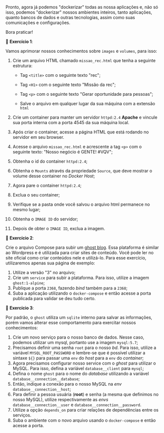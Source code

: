 
Pronto, agora já podemos "dockerizar" todas as nossa aplicações e, não só isso, podemos "dockerizar" nossos ambientes inteiros, tanto aplicações, quanto bancos de dados e outras tecnologias, assim como suas comunicações e configurações.

Bora praticar!

🚀  **Exercício 1**:

Vamos aprimorar nossos conhecimentos sobre  `images`  e  `volumes`, para isso:

1.  Crie um arquivo HTML chamado  `missao_rec.html`  que tenha a seguinte estrutura:
    
    -   Tag  `<title>`  com o seguinte texto "rec";
        
    -   Tag  `<H1>`  com o seguinte texto "Missão da rec";
        
    -   Tag  `<p>`  com o seguinte texto "Gerar oportunidade para pessoas";
        
    -   Salve o arquivo em qualquer lugar da sua máquina com a extensão  `html`
        
2.  Crie um container para manter um servidor  `httpd:2.4`  **Apache**  e vincule sua porta interna com a porta 4545 da sua máquina local.
    
3.  Após criar o container, acesse a página HTML que está rodando no servidor em seu browser.
    
4.  Acesse o arquivo  `missao_rec.html`  e acrescente a tag  `<p>`  com o seguinte texto: "Nosso negócio é GENTE! #VQV";
    
5.  Obtenha o id do container  `httpd:2.4`;
    
6.  Obtenha o  `Mounts`  através da propriedade  `Source`, que deve mostrar o volume desse container no  _Docker Host_;
    
7.  Agora pare o container  `httpd:2.4`;
    
8.  Exclua o seu container;
    
9.  Verifique se a pasta onde você salvou o arquivo html permanece no mesmo lugar;
    
10.  Obtenha o  `IMAGE ID`  do servidor;
    
11.  Depois de obter o  `IMAGE ID`, exclua a imagem.
    

🚀  **Exercício 2**:

Crie o arquivo Compose para subir um  [ghost blog](https://ghost.org/). Essa plataforma é similar ao Wordpress e é utilizada para criar sites de conteúdo. Você pode ler no site oficial como criar conteúdos nele e utilizá-lo. Para esse exercício, utilizaremos apenas sua página de exemplo:

1.  Utilize a versão "3" no arquivo;
2.  Crie um  `service`  para subir a plataforma. Para isso, utilize a imagem  `ghost:1-alpine`;
3.  Publique a porta  `2368`, fazendo  _bind_  também para a  `2368`;
4.  Suba a aplicação utilizando o  `docker-compose`  e então acesse a porta publicada para validar se deu tudo certo.

🚀  **Exercício 3**:

Por padrão, o  `ghost`  utiliza um  `sqlite`  interno para salvar as informações, porém vamos alterar esse comportamento para exercitar nossos conhecimentos:

1.  Crie um novo serviço para o nosso banco de dados. Nesse caso, podemos utilizar um mysql, portanto use a imagem  `mysql:5.7`;
2.  Precisamos definir uma senha  `root`  para o nosso  _bd_. Para isso, utilize a variável  `MYSQL_ROOT_PASSWORD`  e lembre-se que é possível utilizar a sintaxe  `${}`  para passar uma  `env`  do  _host_  para a  `env`  do  _container_;
3.  Agora precisamos configurar nosso service com o  _ghost_  para utilizar o MySQL. Para isso, defina a variável  `database__client`  para  `mysql`;
4.  Defina o nome  `ghost`  para o nome do  _database_  utilizando a variável  `database__connection__database`;
5.  Então, indique a conexão para o nosso MySQL na  _env_  `database__connection__host`;
6.  Para definir a pessoa usuária (**root**) e senha (a mesma que definimos no nosso MySQL), utilize respectivamente as  _envs_  `database__connection__user`  e  `database__connection__password`.
7.  Utilize a opção  `depends_on`  para criar relações de dependências entre os serviços.
8.  Suba o ambiente com o novo arquivo usando o  `docker-compose`  e então acesse a porta.